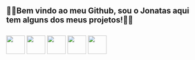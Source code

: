 <h2>
👨‍💻Bem vindo ao meu Github, sou o Jonatas aqui tem alguns dos meus projetos!👨‍💻
<h2/>

<div>
<img src="https://cdn.jsdelivr.net/gh/devicons/devicon/icons/html5/html5-original.svg" width= 50px/>
<img src="https://cdn.jsdelivr.net/gh/devicons/devicon/icons/css3/css3-original.svg" width= 50px/>
<img src="https://cdn.jsdelivr.net/gh/devicons/devicon/icons/javascript/javascript-original.svg" width= 50px />
<img src="https://cdn.jsdelivr.net/gh/devicons/devicon/icons/python/python-original-wordmark.svg" width= 50px/>
<img src="https://cdn.jsdelivr.net/gh/devicons/devicon/icons/java/java-original-wordmark.svg" width= 50px/>

<div/>
          
          
